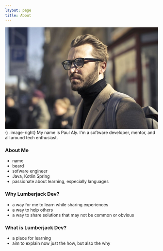 ```yaml
---
layout: page
title: About
---
```


![A Picture of Me](/assets/images/pages/about.jpg){: .image-right}
My name is Paul Aly. I'm a software developer, mentor, and all around tech enthusiast. 

### About Me
- name
- beard
- sofware engineer
- Java, Kotlin Spring
- passionate about learning, especially languages

### Why Lumberjack Dev?
- a way for me to learn while sharing experiences
- a way to help others
- a way to share solutions that may not be common or obvious

### What is Lumberjack Dev?
- a place for learning
- aim to explain now just the how, but also the why